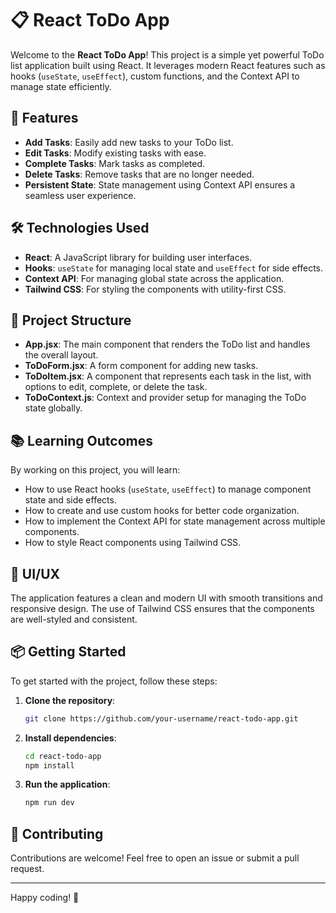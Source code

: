 # 📋 React ToDo App

Welcome to the **React ToDo App**! This project is a simple yet powerful ToDo list application built using React. It leverages modern React features such as hooks (`useState`, `useEffect`), custom functions, and the Context API to manage state efficiently.

## 🚀 Features

- **Add Tasks**: Easily add new tasks to your ToDo list.
- **Edit Tasks**: Modify existing tasks with ease.
- **Complete Tasks**: Mark tasks as completed.
- **Delete Tasks**: Remove tasks that are no longer needed.
- **Persistent State**: State management using Context API ensures a seamless user experience.

## 🛠️ Technologies Used

- **React**: A JavaScript library for building user interfaces.
- **Hooks**: `useState` for managing local state and `useEffect` for side effects.
- **Context API**: For managing global state across the application.
- **Tailwind CSS**: For styling the components with utility-first CSS.

## 📂 Project Structure

- **App.jsx**: The main component that renders the ToDo list and handles the overall layout.
- **ToDoForm.jsx**: A form component for adding new tasks.
- **ToDoItem.jsx**: A component that represents each task in the list, with options to edit, complete, or delete the task.
- **ToDoContext.js**: Context and provider setup for managing the ToDo state globally.

## 📚 Learning Outcomes

By working on this project, you will learn:

- How to use React hooks (`useState`, `useEffect`) to manage component state and side effects.
- How to create and use custom hooks for better code organization.
- How to implement the Context API for state management across multiple components.
- How to style React components using Tailwind CSS.

## 🎨 UI/UX

The application features a clean and modern UI with smooth transitions and responsive design. The use of Tailwind CSS ensures that the components are well-styled and consistent.

## 📦 Getting Started

To get started with the project, follow these steps:

1. **Clone the repository**:
    ```bash
    git clone https://github.com/your-username/react-todo-app.git
    ```
2. **Install dependencies**:
    ```bash
    cd react-todo-app
    npm install
    ```
3. **Run the application**:
    ```bash
    npm run dev
    ```

## 🤝 Contributing

Contributions are welcome! Feel free to open an issue or submit a pull request.

---

Happy coding! 🎉